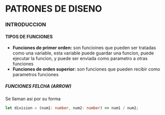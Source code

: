 # PATRONES DE DISENO

### INTRODUCCION

#### TIPOS DE FUNCIONES
- **Funciones de primer orden:**  son funcioines que pueden ser tratadas como una variable, esta variable puede guardar una funcion, puede ejecutar la funcion, y puede ser enviada como parametro a otras funciones
- **Funciones de orden superior:** son funciones que pueden recibir como parametros funciones

##### FUNCIONES FELCHA (ARROW)

Se llaman asi por su forma
```ts
let division = (num1: number, num2: number) => num1 / num2;
```